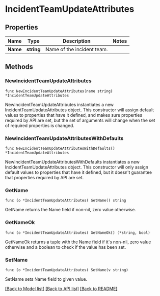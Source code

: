 # IncidentTeamUpdateAttributes

## Properties

| Name     | Type       | Description                | Notes |
| -------- | ---------- | -------------------------- | ----- |
| **Name** | **string** | Name of the incident team. |

## Methods

### NewIncidentTeamUpdateAttributes

`func NewIncidentTeamUpdateAttributes(name string) *IncidentTeamUpdateAttributes`

NewIncidentTeamUpdateAttributes instantiates a new IncidentTeamUpdateAttributes object.
This constructor will assign default values to properties that have it defined,
and makes sure properties required by API are set, but the set of arguments
will change when the set of required properties is changed.

### NewIncidentTeamUpdateAttributesWithDefaults

`func NewIncidentTeamUpdateAttributesWithDefaults() *IncidentTeamUpdateAttributes`

NewIncidentTeamUpdateAttributesWithDefaults instantiates a new IncidentTeamUpdateAttributes object.
This constructor will only assign default values to properties that have it defined,
but it doesn't guarantee that properties required by API are set.

### GetName

`func (o *IncidentTeamUpdateAttributes) GetName() string`

GetName returns the Name field if non-nil, zero value otherwise.

### GetNameOk

`func (o *IncidentTeamUpdateAttributes) GetNameOk() (*string, bool)`

GetNameOk returns a tuple with the Name field if it's non-nil, zero value otherwise
and a boolean to check if the value has been set.

### SetName

`func (o *IncidentTeamUpdateAttributes) SetName(v string)`

SetName sets Name field to given value.

[[Back to Model list]](../README.md#documentation-for-models) [[Back to API list]](../README.md#documentation-for-api-endpoints) [[Back to README]](../README.md)

